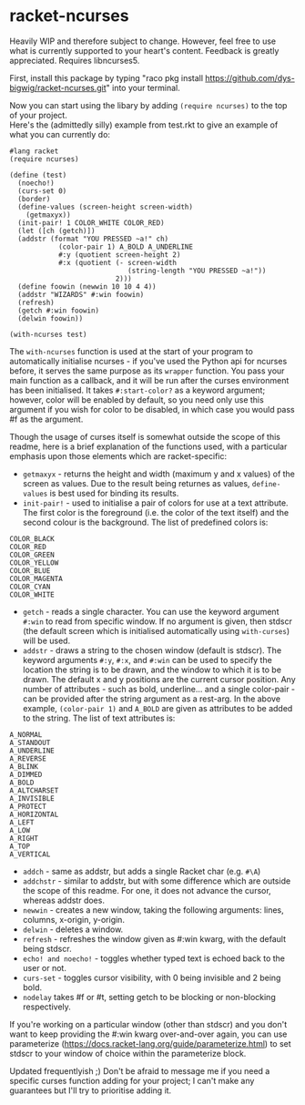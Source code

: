 # racket-ncurses
Heavily WIP and therefore subject to change. However, feel free to use what is currently supported to your heart's content. Feedback is greatly appreciated. Requires libncurses5.

First, install this package by typing "raco pkg install https://github.com/dys-bigwig/racket-ncurses.git" into your terminal.

Now you can start using the libary by adding ```(require ncurses)``` to the top of your project.\
Here's the (admittedly silly) example from test.rkt to give an example of what you can currently do:
```
#lang racket
(require ncurses)

(define (test)
  (noecho!)
  (curs-set 0)
  (border)
  (define-values (screen-height screen-width)
    (getmaxyx))
  (init-pair! 1 COLOR_WHITE COLOR_RED)
  (let ([ch (getch)])
  (addstr (format "YOU PRESSED ~a!" ch)         
            (color-pair 1) A_BOLD A_UNDERLINE
            #:y (quotient screen-height 2)
            #:x (quotient (- screen-width
                             (string-length "YOU PRESSED ~a!"))
                          2)))
  (define foowin (newwin 10 10 4 4))
  (addstr "WIZARDS" #:win foowin)
  (refresh)
  (getch #:win foowin)
  (delwin foowin))

(with-ncurses test)
```
The ```with-ncurses``` function is used at the start of your program to automatically initialise ncurses - if you've used the Python api for ncurses before, it serves the same purpose as its ```wrapper``` function. You pass your main function as a callback, and it will be run after the curses environment has been initialised. It takes ```#:start-color?``` as a keyword argument; however, color will be enabled by default, so you need only use this argument if you wish for color to be disabled, in which case you would pass #f as the argument.

Though the usage of curses itself is somewhat outside the scope of this readme, here is a brief explanation of the functions used, with a particular emphasis upon those elements which are racket-specific:
* ```getmaxyx``` - returns the height and width (maximum y and x values) of the screen as values. Due to the result being returnes as values, ```define-values``` is best used for binding its results.
* ```init-pair!``` - used to initialise a pair of colors for use at a text attribute. The first color is the foreground (i.e. the color of the text itself) and the second colour is the background. The list of predefined colors is:
```
COLOR_BLACK
COLOR_RED
COLOR_GREEN
COLOR_YELLOW
COLOR_BLUE
COLOR_MAGENTA
COLOR_CYAN
COLOR_WHITE
```
* ```getch``` - reads a single character. You can use the keyword argument ```#:win``` to read from specific window. If no argument is given, then stdscr (the default screen which is initialised automatically using ```with-curses```) will be used.
* ```addstr``` - draws a string to the chosen window (default is stdscr). The keyword arguments ```#:y```, ```#:x```, and ```#:win``` can be used to specify the location the string is to be drawn, and the window to which it is to be drawn. The default x and y positions are the current cursor position. Any number of attributes - such as bold, underline... and a single color-pair - can be provided after the string argument as a rest-arg. In the above example, ``(color-pair 1)`` and ```A_BOLD``` are given as attributes to be added to the string. The list of text attributes is:
```
A_NORMAL       
A_STANDOUT     
A_UNDERLINE    
A_REVERSE      
A_BLINK        
A_DIMMED       
A_BOLD         
A_ALTCHARSET   
A_INVISIBLE    
A_PROTECT      
A_HORIZONTAL   
A_LEFT         
A_LOW          
A_RIGHT        
A_TOP          
A_VERTICAL
```
* ```addch``` - same as addstr, but adds a single Racket char (e.g. ```#\A```)
* ```addchstr``` - similar to addstr, but with some difference which are outside the scope of this readme. For one, it does not advance the cursor, whereas addstr does.
* ```newwin``` - creates a new window, taking the following arguments: lines, columns, x-origin, y-origin.
* ```delwin``` - deletes a window.
* ```refresh``` - refreshes the window given as #:win kwarg, with the default being stdscr. 
* ```echo! and noecho!``` - toggles whether typed text is echoed back to the user or not.
* ```curs-set``` - toggles cursor visibility, with 0 being invisible and 2 being bold.
* ```nodelay``` takes #f or #t, setting getch to be blocking or non-blocking respectively.

If you're working on a particular window (other than stdscr) and you don't want to keep providing the #:win kwarg over-and-over again, you can use parameterize (https://docs.racket-lang.org/guide/parameterize.html) to set stdscr to your window of choice within the parameterize block.

Updated frequentlyish ;) Don't be afraid to message me if you need a specific curses function adding for your project; I can't make any guarantees but I'll try to prioritise adding it.
